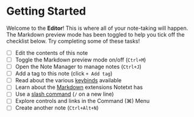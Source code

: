 # Getting Started

Welcome to the **Editor**! This is where all of your note-taking will happen. The Markdown preview mode has been toggled to help you tick off the checklist below. Try completing some of these tasks!

- [ ] Edit the contents of this note
- [ ] Toggle the Markdown preview mode on/off (`Ctrl+M`)
- [ ] Open the Note Manager to manage notes (`Ctrl+J`)
- [ ] Add a tag to this note (click `+ Add tag`)
- [ ] Read about the various [keybinds] available
- [ ] Learn about the [Markdown] extensions Notetxt has
- [ ] Use a [slash command][slash] (`/` on a new line)
- [ ] Explore controls and links in the Command (⌘) Menu
- [ ] Create another note (`Ctrl+Alt+N`)

[keybinds]: https://docs.notetxt.xyz/main/keybinds
[slash]: https://docs.notetxt.xyz/main/slash-commands
[markdown]: https://docs.notetxt.xyz/main/markdown